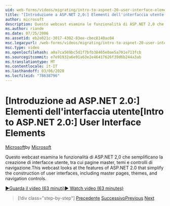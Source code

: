 ```yaml
---
uid: web-forms/videos/migrating/intro-to-aspnet-20-user-interface-elements
title: "[Introduzione a ASP.NET 2,0:] Elementi dell'interfaccia utente | Microsoft Docs"
author: microsoft
description: Questo webcast esamina le funzionalità di ASP.NET 2,0 che semplificano la creazione di interfacce utente, tra cui pagine master, temi e controlli di navigazione.
ms.author: riande
ms.date: 07/25/2006
ms.assetid: eb2e621c-3017-4382-83ee-cbec8148ac04
msc.legacyurl: /web-forms/videos/migrating/intro-to-aspnet-20-user-interface-elements
msc.type: video
ms.openlocfilehash: a0a7ca569bc5d1f7bfb38465e0ae5a701e713fcb
ms.sourcegitcommit: e7e91932a6e91a63e2e46417626f39d6b244a3ab
ms.translationtype: MT
ms.contentlocale: it-IT
ms.lasthandoff: 03/06/2020
ms.locfileid: "78638796"
---
```

# <a name="intro-to-aspnet-20-user-interface-elements"></a><span data-ttu-id="95769-103">[Introduzione ad ASP.NET 2.0:] Elementi dell'interfaccia utente</span><span class="sxs-lookup"><span data-stu-id="95769-103">[Intro to ASP.NET 2.0:] User Interface Elements</span></span>

<span data-ttu-id="95769-104">[Microsoft](https://github.com/microsoft)</span><span class="sxs-lookup"><span data-stu-id="95769-104">by [Microsoft](https://github.com/microsoft)</span></span>

<span data-ttu-id="95769-105">Questo webcast esamina le funzionalità di ASP.NET 2,0 che semplificano la creazione di interfacce utente, tra cui pagine master, temi e controlli di navigazione.</span><span class="sxs-lookup"><span data-stu-id="95769-105">This webcast looks at the features of ASP.NET 2.0 that simplify the construction of user interfaces, including master pages, themes, and navigation controls.</span></span>

[<span data-ttu-id="95769-106">&#9654;Guarda il video (63 minuti)</span><span class="sxs-lookup"><span data-stu-id="95769-106">&#9654; Watch video (63 minutes)</span></span>](https://channel9.msdn.com/Blogs/ASP-NET-Site-Videos/intro-to-aspnet-20-user-interface-elements)

> [!div class="step-by-step"]
> <span data-ttu-id="95769-107">[Precedente](intro-to-aspnet-20-aspnet-20-fundamentals.md)
> [Successivo](migrating-from-classic-asp-to-aspnet.md)</span><span class="sxs-lookup"><span data-stu-id="95769-107">[Previous](intro-to-aspnet-20-aspnet-20-fundamentals.md)
[Next](migrating-from-classic-asp-to-aspnet.md)</span></span>
